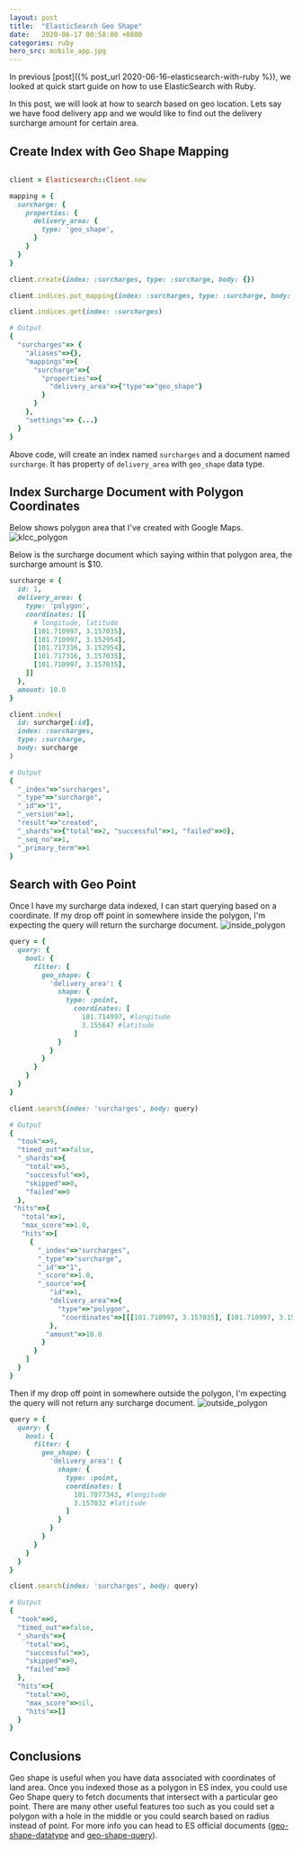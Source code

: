 ```yaml
---
layout: post
title:  "ElasticSearch Geo Shape"
date:   2020-06-17 00:58:00 +0800
categories: ruby
hero_src: mobile_app.jpg
---
```


In previous [post]({% post_url 2020-06-16-elasticsearch-with-ruby %}), we looked
at quick start guide on how to use ElasticSearch with Ruby.

In this post, we will look at how to search based on geo location. Lets say
we have food delivery app and we would like to find out the delivery surcharge
amount for certain area.

## Create Index with Geo Shape Mapping

```ruby

client = Elasticsearch::Client.new

mapping = {
  surcharge: {
    properties: {
      delivery_area: {
        type: 'geo_shape',
      }
    }
  }
}

client.create(index: :surcharges, type: :surcharge, body: {})

client.indices.put_mapping(index: :surcharges, type: :surcharge, body: mapping)

client.indices.get(index: :surcharges)

# Output
{
  "surcharges"=> {
    "aliases"=>{},
    "mappings"=>{
      "surcharge"=>{
        "properties"=>{
          "delivery_area"=>{"type"=>"geo_shape"}
        }
      }
    },
    "settings"=> {...}
  }
}
```

Above code, will create an index named `surcharges` and a document named
`surcharge`. It has property of `delivery_area` with `geo_shape` data type.

## Index Surcharge Document with Polygon Coordinates

Below shows polygon area that I've created with Google Maps.
![klcc_polygon](/images/klcc_polygon.png)

Below is the surcharge document which saying within that polygon area, the
surcharge amount is $10.

```ruby
surcharge = {
  id: 1,
  delivery_area: {
    type: 'polygon',
    coordinates: [[
      # longitude, latitude
      [101.710997, 3.157035],
      [101.710997, 3.152954],
      [101.717316, 3.152954],
      [101.717316, 3.157035],
      [101.710997, 3.157035],
    ]]
  },
  amount: 10.0
}

client.index(
  id: surcharge[:id],
  index: :surcharges,
  type: :surcharge,
  body: surcharge
)

# Output
{
  "_index"=>"surcharges",
  "_type"=>"surcharge",
  "_id"=>"1",
  "_version"=>1,
  "result"=>"created",
  "_shards"=>{"total"=>2, "successful"=>1, "failed"=>0},
  "_seq_no"=>1,
  "_primary_term"=>1
}
```

## Search with Geo Point

Once I have my surcharge data indexed, I can start querying based on a
coordinate. If my drop off point in somewhere inside the polygon, I'm expecting
the query will return the surcharge document.
![inside_polygon](/images/inside_polygon.png)

```ruby
query = {
  query: {
    bool: {
      filter: {
        geo_shape: {
          'delivery_area': {
            shape: {
              type: :point,
                coordinates: [
                  101.714997, #longitude
                  3.155647 #latitude
                ]
            }
          }
        }
      }
    }
  }
}

client.search(index: 'surcharges', body: query)

# Output
{
  "took"=>9,
  "timed_out"=>false,
  "_shards"=>{
    "total"=>5,
    "successful"=>5,
    "skipped"=>0,
    "failed"=>0
  },
 "hits"=>{
   "total"=>1,
   "max_score"=>1.0,
   "hits"=>[
     {
       "_index"=>"surcharges",
       "_type"=>"surcharge",
       "_id"=>"1",
       "_score"=>1.0,
       "_source"=>{
          "id"=>1,
          "delivery_area"=>{
            "type"=>"polygon",
             "coordinates"=>[[[101.710997, 3.157035], [101.710997, 3.152954], [101.717316, 3.152954], [101.717316, 3.157035], [101.710997, 3.157035]]]
          },
         "amount"=>10.0
        }
      }
    ]
  }
}
```

Then if my drop off point in somewhere outside the polygon, I'm expecting the query
will not return any surcharge document.
![outside_polygon](/images/outside_polygon.png)

```ruby
query = {
  query: {
    bool: {
      filter: {
        geo_shape: {
          'delivery_area': {
            shape: {
              type: :point,
              coordinates: [
                101.7077343, #longitude
                3.157032 #latitude
              ]
            }
          }
        }
      }
    }
  }
}

client.search(index: 'surcharges', body: query)

# Output
{
  "took"=>0,
  "timed_out"=>false,
  "_shards"=>{
    "total"=>5,
    "successful"=>5,
    "skipped"=>0,
    "failed"=>0
  },
  "hits"=>{
    "total"=>0,
    "max_score"=>nil,
    "hits"=>[]
  }
}
```

## Conclusions

Geo shape is useful when you have data associated with coordinates of land
area. Once you indexed those as a polygon in ES index, you could use Geo Shape
query to fetch documents that intersect with a particular geo point. There are
many other useful features too such as you could set a polygon with a hole in
the middle or you could search based on radius instead of point. For more info
you can head to ES official documents ([geo-shape-datatype] and [geo-shape-query]).

[geo-shape-datatype]: https://www.elastic.co/guide/en/elasticsearch/reference/current/geo-shape.html
[geo-shape-query]: https://www.elastic.co/guide/en/elasticsearch/reference/current/query-dsl-geo-shape-query.html
